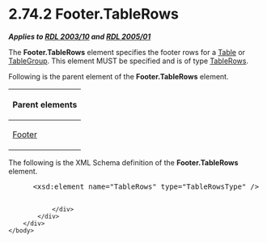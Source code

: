 <html dir="LTR" xmlns:mshelp="http://msdn.microsoft.com/mshelp" xmlns:ddue="http://ddue.schemas.microsoft.com/authoring/2003/5" xmlns:xlink="http://www.w3.org/1999/xlink" xmlns:tool="http://www.microsoft.com/tooltip">
    <head>
        <meta http-equiv="Content-Type" content="text/html; CHARSET=utf-8"></meta>
        <meta name="save" content="history"></meta>
        <title>2.74.2 Footer.TableRows</title>
        <xml>
            <mshelp:toctitle title="2.74.2 Footer.TableRows"></mshelp:toctitle>
            <mshelp:rltitle title="[MS-RDL]: Footer.TableRows"></mshelp:rltitle>
            <mshelp:keyword index="A" term="4cae3fc4-ed95-4f8d-b6a9-f9d4316dceab"></mshelp:keyword>
            <mshelp:attr name="DCSext.ContentType" value="open specification"></mshelp:attr>
            <mshelp:attr name="AssetID" value="4cae3fc4-ed95-4f8d-b6a9-f9d4316dceab"></mshelp:attr>
            <mshelp:attr name="TopicType" value="kbRef"></mshelp:attr>
            <mshelp:attr name="DCSext.Title" value="[MS-RDL]: Footer.TableRows" />
        </xml>
    </head>
    <body>
        <div id="header">
            <h1 class="heading">2.74.2 Footer.TableRows</h1>
        </div>
        <div id="mainSection">
            <div id="mainBody">
                <div id="allHistory" class="saveHistory"></div>
                <div id="sectionSection0" class="section" name="collapseableSection">
                    

<p><b><i>Applies to </i></b><a href="a7e2ad00-07c8-4f6d-80ab-3ad55df7b233.md"><b><i>RDL 2003/10</i></b></a><b>
<i>and </i></b><a href="3ebe2912-4958-4832-b391-cad1f5e13338.md"><b><i>RDL 2005/01</i></b></a></p>

<p>The <b>Footer.TableRows</b> element specifies the footer
rows for a <a href="660db744-699e-4ca3-a2d6-a5cab4bcf9b0.md">Table</a> or <a href="a23c61be-758a-4247-a3ab-fd1159ff0520.md">TableGroup</a>. This element
MUST be specified and is of type <a href="e0f8c5a6-4cdb-4fec-9bfc-cabf5ecd04ad.md">TableRows</a>.</p>

<p>Following is the parent element of the <b>Footer.TableRows</b>
element.</p>

<table>
 <thead>
  <tr>
   <th>
   <p>Parent elements</p>
   </th>
  </tr>
 </thead>
 <tr>
  <td>
  <p><a href="cbfd158a-39e9-437a-9c7b-875c87155583.md">Footer</a>
  </p>
  </td>
 </tr>
</table>

<p>The following is the XML Schema definition of the <b>Footer.TableRows</b>
element.           </p>

<dl>
<dd>
<div><pre> &lt;xsd:element name=&quot;TableRows&quot; type=&quot;TableRowsType&quot; /&gt;
  
</pre></div>
</dd></dl>


                </div>
            </div>
        </div>
    </body>
</html>